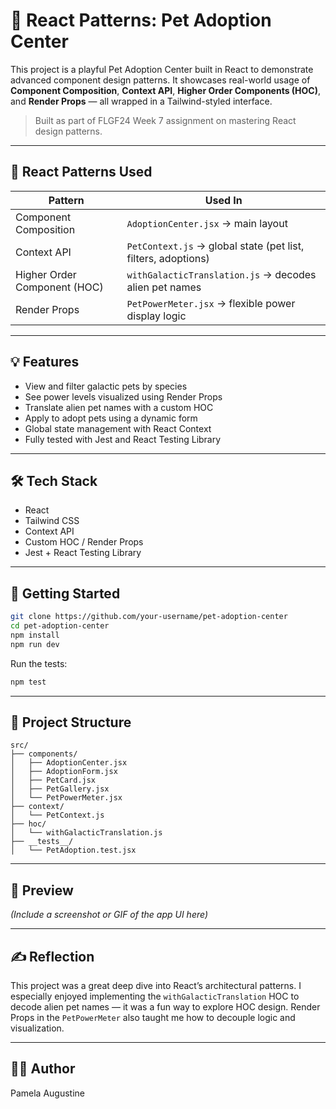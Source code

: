 # 🐾 React Patterns: Pet Adoption Center

This project is a playful Pet Adoption Center built in React to demonstrate advanced component design patterns. It showcases real-world usage of **Component Composition**, **Context API**, **Higher Order Components (HOC)**, and **Render Props** — all wrapped in a Tailwind-styled interface.

> Built as part of FLGF24 Week 7 assignment on mastering React design patterns.

---

## 🧩 React Patterns Used

| Pattern            | Used In                         |
|--------------------|----------------------------------|
| Component Composition | `AdoptionCenter.jsx` → main layout |
| Context API        | `PetContext.js` → global state (pet list, filters, adoptions) |
| Higher Order Component (HOC) | `withGalacticTranslation.js` → decodes alien pet names |
| Render Props       | `PetPowerMeter.jsx` → flexible power display logic |

---

## 💡 Features

- View and filter galactic pets by species
- See power levels visualized using Render Props
- Translate alien pet names with a custom HOC
- Apply to adopt pets using a dynamic form
- Global state management with React Context
- Fully tested with Jest and React Testing Library

---

## 🛠️ Tech Stack

- React
- Tailwind CSS
- Context API
- Custom HOC / Render Props
- Jest + React Testing Library

---

## 🚀 Getting Started

```bash
git clone https://github.com/your-username/pet-adoption-center
cd pet-adoption-center
npm install
npm run dev
```

Run the tests:

```bash
npm test
```

---

## 📁 Project Structure

```
src/
├── components/
│   ├── AdoptionCenter.jsx
│   ├── AdoptionForm.jsx
│   ├── PetCard.jsx
│   ├── PetGallery.jsx
│   └── PetPowerMeter.jsx
├── context/
│   └── PetContext.js
├── hoc/
│   └── withGalacticTranslation.js
├── __tests__/
│   └── PetAdoption.test.jsx
```

---

## 📸 Preview

*(Include a screenshot or GIF of the app UI here)*

---

## ✍️ Reflection

This project was a great deep dive into React’s architectural patterns. I especially enjoyed implementing the `withGalacticTranslation` HOC to decode alien pet names — it was a fun way to explore HOC design. Render Props in the `PetPowerMeter` also taught me how to decouple logic and visualization.

---

## 👩‍💻 Author

Pamela Augustine  
